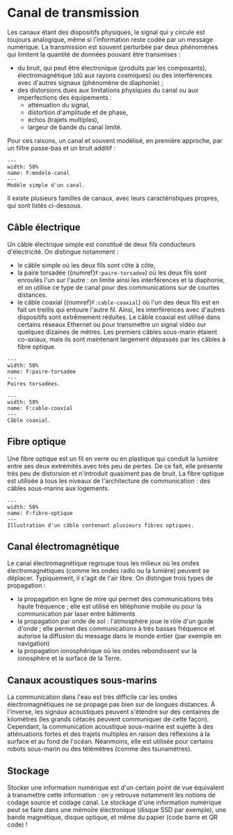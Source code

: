 # Canal de transmission

Les canaux étant des dispositifs physiques, le signal qui y circule est toujours analogique,
même si l'information reste codée par un message numérique. 
La transmission est souvent perturbée par deux phénomènes qui limitent la quantité de données pouvant être transmises :
* du bruit, qui peut être électronique (produits par les composants),
  électromagnétique (dû aux rayons cosmiques) ou des interférences avec d'autres signaux (phénomène de diaphonie) ;
* des distorsions dues aux limitations physiques du canal ou aux imperfections des équipements :
  - atténuation du signal,
  - distortion d'amplitude et de phase,
  - échos (trajets multiples),
  - largeur de bande du canal limité.

Pour ces raisons, un canal et souvent modélisé, en première approche, par un filtre passe-bas et un bruit additif :

```{figure} ../figs/modele-canal.svg
---
width: 50%
name: F:modele-canal
---
Modèle simple d'un canal.
```


Il existe plusieurs familles de canaux, avec leurs caractéristiques propres, qui sont listés ci-dessous.


## Câble électrique

Un câble électrique simple est constitué de deux fils conducteurs d'électricité.
On distingue notamment :
* le câble simple où les deux fils sont côte à côte,
* la paire torsadée ({numref}`F:paire-torsadee`) où les deux fils sont enroulés l'un sur l'autre : on limite ainsi les interférences et la diaphonie,
  et on utilise ce type de canal pour des communications sur de courtes distances.
  <!-- BP : plusieurs centaines de kilohertz / distortion amplitude phase diaphonie -->
* le câble coaxial ({numref}`F:cable-coaxial`) où l'un des deux fils est en fait un treillis qui entoure l'autre fil.
  Ainsi, les interférences avec d'autres dispositifs sont extrêmement réduites.
  Le câble coaxial est utilisé dans certains réseaux Ethernet ou pour transmettre un signal vidéo sur quelques dizaines de mètres.
  Les premiers câbles sous-marin étaient co-axiaux, mais ils sont maintenant largement dépassés par les câbles à fibre optique.
  <!-- bande passante plusieurs mégahertz distortion amplitude phase application connexion entre centraux téléphoniques  -->

```{figure} https://upload.wikimedia.org/wikipedia/commons/f/f3/Futp_cable.jpg
---
width: 50%
name: F:paire-torsadee
---
Paires torsadées.
```

```{figure} https://upload.wikimedia.org/wikipedia/commons/7/73/RG-59.jpg
---
width: 50%
name: F:cable-coaxial
---
Câble coaxial.
```


## Fibre optique

Une fibre optique est un fil en verre ou en plastique qui conduit la lumière entre ses deux extrémités avec très peu de pertes.
De ce fait, elle présente très peu de distorsion et n'introduit quasiment pas de bruit.
La fibre optique est utilisée à tous les niveaux de l'architecture de communication : des câbles sous-marins aux logements.
<!-- BP : > 10 GHz, débit : 10 Gbits/s -->

```{figure} https://upload.wikimedia.org/wikipedia/commons/e/e6/Optical_breakout_cable.jpg
---
width: 50%
name: F:fibre-optique
---
Illustration d'un câble contenant plusieurs fibres optiques.
```


## Canal électromagnétique

Le canal électromagnétique regroupe tous les milieux où les ondes électromagnétiques
(comme les ondes radio ou la lumière) peuvent se déplacer.
Typiquement, il s'agit de l'air libre.
On distingue trois types de propagation :
* la propagation en ligne de mire qui permet des communications très haute fréquence ;
  elle est utilisé en téléphonie mobile ou pour la communication par laser entre bâtiments
* la propagation par onde de sol : l'atmosphère joue le rôle d'un guide d'onde ;
  elle permet des communications à très basses fréquence et autorise la diffusion du message dans le monde entier
  (par exemple en navigation)
* la propagation ionosphérique où les ondes rebondissent sur la ionosphère et la surface de la Terre.

<!-- SCHEMAS -->


## Canaux acoustiques sous-marins

La communication dans l'eau est très difficile car les ondes électromagnétiques ne se propage pas bien sur de longues distances.
À l'inverse, les signaux acoustiques peuvent s'étendre sur des centaines de kilomètres
(les grands cétacés peuvent communiquer de cette façon).
Cependant, la communication acoustique sous-marine est sujette à des atténuations fortes et des trajets multiples
en raison des réflexions à la surface et au fond de l'océan.
Néanmoins, elle est utilisée pour certains robots sous-marin ou des télémètres (comme des tsunamètres).


## Stockage

Stocker une information numérique est d'un certain point de vue équivalent à transmettre cette information :
on y retrouve notamment les notions de codage source et codage canal.
Le stockage d'une information numérique peut se faire dans une mémoire électronique (disque SSD par exemple),
une bande magnétique, disque optique, et même du papier (code barre et QR code) !
